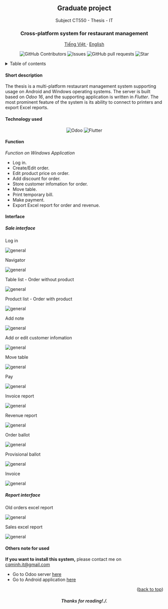 <a id="readme-top"></a>
<div align="center">
  <h2 align="center">Graduate project</h2>

  <p align="center">
    Subject CT550 - Thesis - IT
  </p>
  <h3 align="center">
    Cross-platform system for restaurant management
  </h3>
  <p align="center">
    <a href="/README.md">Tiếng Việt </a>
    ·
    <a href="/docs/readme_en.md">English</a>
  </p>
  <p align="center">
    <img alt="GitHub Contributors" src="https://img.shields.io/github/contributors/cqminh/RestaurantPOS_WinApp" />
    <img alt="Issues" src="https://img.shields.io/github/issues/cqminh/RestaurantPOS_WinApp?color=0088ff" />
    <img alt="GitHub pull requests" src="https://img.shields.io/github/issues-pr/cqminh/RestaurantPOS_WinApp" />
    <img alt="Star" src="https://img.shields.io/github/stars/cqminh/RestaurantPOS_WinApp" />
  </p>
</div>

<details>
  <summary>Table of contents</summary>
  <ol>
    <li><a href="#short-description">Short description</a></li>
    <li><a href="#technology-used">Technology used</a></li>
    <li>
      <a href="#function">Function</a>
    </li>
    <li>
      <a href="#interface">Interface</a>
      <li>
      <ul>
        <li><a href="#sale-interface">Sale interface</a></li>
        <li><a href="#report-interface">Report interface</a></li>
      </ul>
    </li>
    </li>
    <li><a href="#others-note-for-used">Others note for used</a></li>
  </ol>
</details>

#### Short description
The thesis is a multi-platform restaurant management system supporting usage on Android and Windows operating systems. The server is built based on *Odoo 16*, and the supporting application is written in *Flutter*. The most prominent feature of the system is its ability to connect to printers and export Excel reports.

#### Technology used
<div align="center">
  <p align="center">
    <img alt="Odoo" src="https://img.shields.io/badge/Odoo-9B4686?logo=odoo&logoColor=white" />
    <img alt="Flutter" src="https://img.shields.io/badge/Flutter-59C7F8?logo=flutter&logoColor=white" />
  </p>
</div>

#### Function
*Function on Windows Application*
- Log in.
- Create/Edit order.
- Edit product price on order.
- Add discount for order.
- Store customer infomation for order.
- Move table.
- Print temporary bill.
- Make payment.
- Export Excel report for order and revenue.

#### Interface
##### Sale interface

Log in

![general](/screenshot/ss1.png)

Navigator

![general](/screenshot/ss2.png)

Table list - Order without product

![general](/screenshot/ss10.png)

Product list - Order with product

![general](/screenshot/ss3.png)

Add note

![general](/screenshot/ss4.png)

Add or edit customer infomation

![general](/screenshot/ss5.png)

Move table

![general](/screenshot/ss6.png)

Pay

![general](/screenshot/ss7.png)

Invoice report

![general](/screenshot/ss8.png)

Revenue report

![general](/screenshot/ss9.png)

Order ballot

![general](/screenshot/ss11.png)

Provisional ballot

![general](/screenshot/ss12.png)

Invoice

![general](/screenshot/ss13.png)

##### Report interface

Old orders excel report

![general](/screenshot/ss14.png)

Sales excel report

![general](/screenshot/ss15.png)

#### Others note for used
**If you want to install this system,** please contact me on [cqminh.it@gmail.com](mailto:cqminh.it@gmail.com)
- Go to Odoo server [here](https://github.com/cqminh/RestaurantPOS_OdooServer.git)
- Go to Android application [here](https://github.com/cqminh/RestaurantPOS_AndrApp.git)


<p align="right">(<a href="#readme-top">back to top</a>)</p>

<h6 align="center" style="font-weight: 600;">Thanks for reading!./.</h6>